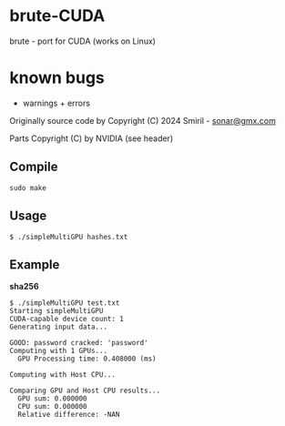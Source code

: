 # brute-CUDA

brute - port for CUDA (works on Linux)

# known bugs
 - warnings + errors

Originally source code by Copyright (C) 2024 Smiril - sonar@gmx.com

Parts Copyright (C) by NVIDIA (see header)


## Compile

```shell
sudo make
```
## Usage
```shell
$ ./simpleMultiGPU hashes.txt
```

## Example

 **sha256**
```shell
$ ./simpleMultiGPU test.txt
Starting simpleMultiGPU
CUDA-capable device count: 1
Generating input data...

GOOD: password cracked: 'password'
Computing with 1 GPUs...
  GPU Processing time: 0.408000 (ms)

Computing with Host CPU...

Comparing GPU and Host CPU results...
  GPU sum: 0.000000
  CPU sum: 0.000000
  Relative difference: -NAN 

```
